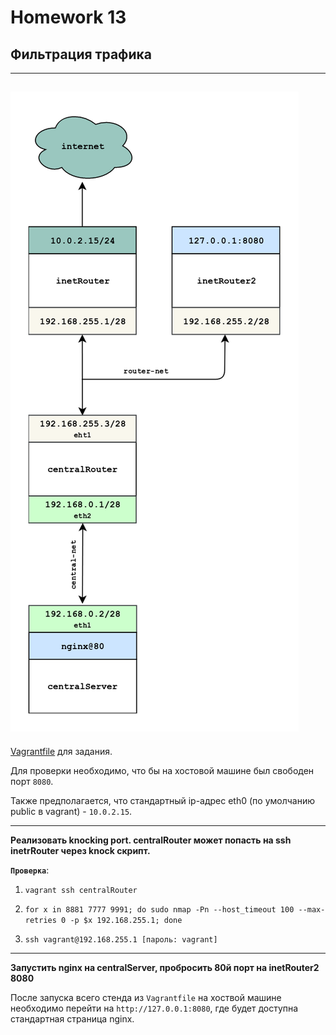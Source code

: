 # Homework 13

## Фильтрация трафика
-------------
<a href="https://raw.githubusercontent.com/reddare/otus-linux/master/hw14/hw14.png" rel="Click!">![map](./hw14.png)</a>
-------------

[Vagrantfile](./base_ospf/Vagrantfile) для задания.

Для проверки необходимо, что бы на хостовой машине был свободен порт ```8080```.

Также предполагается, что стандартный ip-адрес eth0 (по умолчанию public в vagrant) - ```10.0.2.15```.

-------------

**Реализовать knocking port. centralRouter может попасть на ssh inetrRouter через knock скрипт.**

**```Проверка```**:

1) ```vagrant ssh centralRouter```

2) ```for x in 8881 7777 9991; do sudo nmap -Pn --host_timeout 100 --max-retries 0 -p $x 192.168.255.1; done```

3) ```ssh vagrant@192.168.255.1 [пароль: vagrant]```
-------------

**Запустить nginx на centralServer, пробросить 80й порт на inetRouter2 8080**

После запуска всего стенда из ```Vagrantfile``` на хоствой машине необходимо перейти на ```http://127.0.0.1:8080```, где будет доступна стандартная страница nginx.


